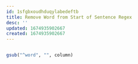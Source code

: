 ```yaml
---
id: 1sfgbxoudhduqylabedeftb
title: Remove Word from Start of Sentence Regex
desc: ''
updated: 1674935902667
created: 1674935902667
---
```


```r

gsub("^word", "", column)

```